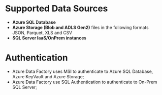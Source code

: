 # Supported Data Sources

- **Azure SQL Database**
- **Azure Storage (Blob and ADLS Gen2)** files in the following formats JSON, Parquet, XLS and CSV
- **SQL Server IaaS/OnPrem instances**

# Authentication 

- Azure Data Factory uses MSI to authenticate to Azure SQL Database, Azure KeyVault and Azure Storage;
- Azure Data Factory use SQL Authentication to authenticate to On-Prem SQL Server;